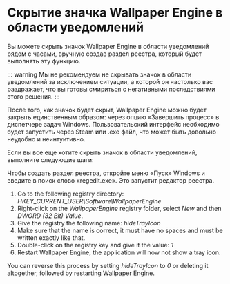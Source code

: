 # Скрытие значка Wallpaper Engine в области уведомлений

Вы можете скрыть значок Wallpaper Engine в области уведомлений рядом с часами, вручную создав раздел реестра, который будет выполнять эту функцию.

::: warning Мы не рекомендуем не скрывать значок в области уведомлений за исключением ситуации, а которой он настолько вас раздражает, что вы готовы смириться с негативными последствиями этого решения. :::

После того, как значок будет скрыт, Wallpaper Engine можно будет закрыть единственным образом: через опцию «Завершить процесс» в диспетчере задач Windows. Пользовательский интерфейс необходимо будет запустить через Steam или .exe файл, что может быть довольно неудобно и неинтуитивно.

Если вы все еще хотите скрыть значок в области уведомлений, выполните следующие шаги:

Чтобы создать раздел реестра, откройте меню «Пуск» Windows и введите в поиск слово «regedit.exe». Это запустит редактор реестра.

1. Go to the following registry directory: *HKEY_CURRENT_USER\Software\WallpaperEngine*
2. Right-click on the *WallpaperEngine* registry folder, select *New* and then *DWORD (32 Bit) Value*.
3. Give the registry the following name: *hideTrayIcon*
4. Make sure that the name is correct, it must have no spaces and must be written exactly like that.
5. Double-click on the registry key and give it the value: *1*
6. Restart Wallpaper Engine, the application will now not show a tray icon.

You can reverse this process by setting *hideTrayIcon* to *0* or deleting it altogether, followed by restarting Wallpaper Engine. 